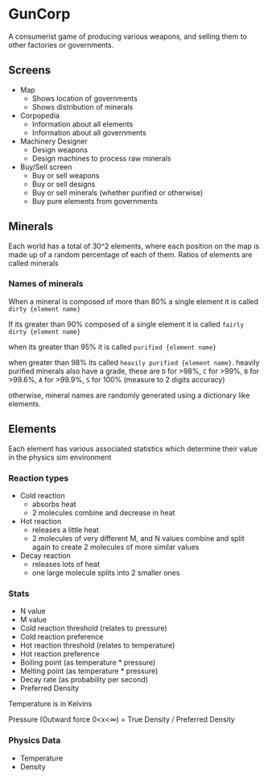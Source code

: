 # GunCorp
A consumerist game of producing various weapons, and selling them to other factories or governments.

## Screens
 - Map
   - Shows location of governments
   - Shows distribution of minerals
 - Corpopedia
   - Information about all elements
   - Information about all governments
 - Machinery Designer
   - Design weapons
   - Design machines to process raw minerals
 - Buy/Sell screen
   - Buy or sell weapons
   - Buy or sell designs
   - Buy or sell minerals (whether purified or otherwise)
   - Buy pure elements from governments

## Minerals
Each world has a total of 30^2 elements, where each position on the map is made up of a random percentage of each of them.
Ratios of elements are called minerals

### Names of minerals
When a mineral is composed of more than 80% a single element it is called `dirty {element name}`

If its greater than 90% composed of a single element it is called `fairly dirty {element name}`

when its greater than 95% it is called `purified {element name}`

when greater than 98% its called `heavily purified {element name}`.
heavily purified minerals also have a grade, these are `D` for >98%, `C` for >99%, `B` for >99.6%, `A` for >99.9%, `S` for 100% (measure to 2 digits accuracy)

otherwise, mineral names are randomly generated using a dictionary like elements.

## Elements
Each element has various associated statistics which determine their value in the physics sim environment

### Reaction types
 - Cold reaction
   - absorbs heat
   - 2 molecules combine and decrease in heat
 - Hot reaction
   - releases a little heat
   - 2 molecules of very different M, and N values combine and split again to create 2 molecules of more similar values
 - Decay reaction
   - releases lots of heat
   - one large molecule splits into 2 smaller ones

### Stats
 - N value
 - M value
 - Cold reaction threshold (relates to pressure)
 - Cold reaction preference
 - Hot reaction threshold (relates to temperature)
 - Hot reaction preference
 - Boiling point (as temperature * pressure)
 - Melting point (as temperature * pressure)
 - Decay rate (as probability per second)
 - Preferred Density

Temperature is in Kelvins

Pressure (Outward force 0<x<∞) = True Density / Preferred Density

### Physics Data
 - Temperature
 - Density